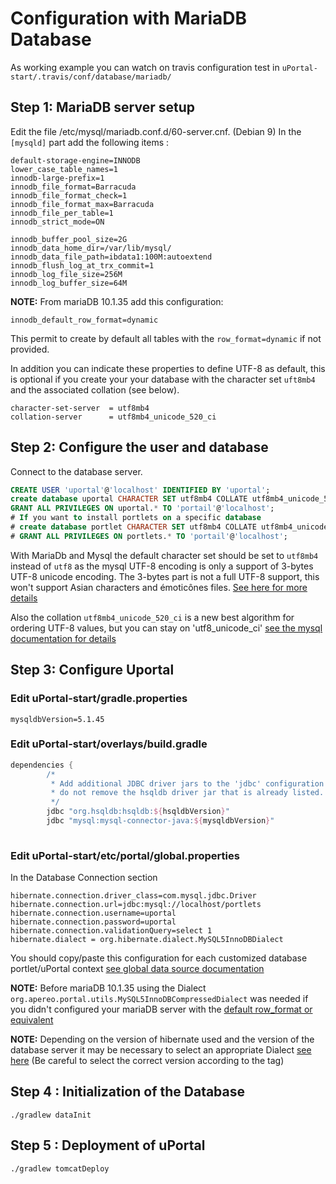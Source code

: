 # Configuration with MariaDB Database

As working example you can watch on travis configuration test in `uPortal-start/.travis/conf/database/mariadb/`

## Step 1: MariaDB server setup
Edit the file /etc/mysql/mariadb.conf.d/60-server.cnf. (Debian 9)
In the `[mysqld]` part add the following items :

```properties
default-storage-engine=INNODB
lower_case_table_names=1
innodb-large-prefix=1
innodb_file_format=Barracuda
innodb_file_format_check=1
innodb_file_format_max=Barracuda
innodb_file_per_table=1
innodb_strict_mode=ON

innodb_buffer_pool_size=2G
innodb_data_home_dir=/var/lib/mysql/
innodb_data_file_path=ibdata1:100M:autoextend
innodb_flush_log_at_trx_commit=1
innodb_log_file_size=256M
innodb_log_buffer_size=64M
```

**NOTE:** From mariaDB 10.1.35 add this configuration:
```properties
innodb_default_row_format=dynamic
```
This permit to create by default all tables with the `row_format=dynamic` if not provided.

In addition you can indicate these properties to define UTF-8 as default, this is optional if you create your your database with the character set `uft8mb4` and the associated collation (see below).
```properties
character-set-server  = utf8mb4
collation-server      = utf8mb4_unicode_520_ci
```

## Step 2: Configure the user and database

Connect to the database server.
```SQL
CREATE USER 'uportal'@'localhost' IDENTIFIED BY 'uportal';
create database uportal CHARACTER SET utf8mb4 COLLATE utf8mb4_unicode_520_ci;
GRANT ALL PRIVILEGES ON uportal.* TO 'portail'@'localhost';
# If you want to install portlets on a specific database
# create database portlet CHARACTER SET utf8mb4 COLLATE utf8mb4_unicode_520_ci;
# GRANT ALL PRIVILEGES ON portlets.* TO 'portail'@'localhost';
```

With MariaDb and Mysql the default character set should be set to `utf8mb4` instead of `utf8` as the mysql UTF-8 encoding is only a support of 3-bytes UTF-8 unicode encoding.
The 3-bytes part is not a full UTF-8 support, this won't support Asian characters and émoticônes files. [See here for more details](https://dev.mysql.com/doc/refman/5.5/en/charset-unicode.html)

Also the collation `utf8mb4_unicode_520_ci` is a new best algorithm for ordering UTF-8 values, but you can stay on 'utf8_unicode_ci' [see the mysql documentation for details](https://dev.mysql.com/doc/refman/5.6/en/charset-collation-names.html)

## Step 3: Configure Uportal 

### Edit uPortal-start/gradle.properties 
```properties
mysqldbVersion=5.1.45
```
### Edit uPortal-start/overlays/build.gradle
```gradle
dependencies {
        /*
         * Add additional JDBC driver jars to the 'jdbc' configuration below;
         * do not remove the hsqldb driver jar that is already listed.
         */
        jdbc "org.hsqldb:hsqldb:${hsqldbVersion}"
        jdbc "mysql:mysql-connector-java:${mysqldbVersion}"
        
```

### Edit uPortal-start/etc/portal/global.properties 

In the Database Connection section
```properties
hibernate.connection.driver_class=com.mysql.jdbc.Driver
hibernate.connection.url=jdbc:mysql://localhost/portlets
hibernate.connection.username=uportal
hibernate.connection.password=uportal
hibernate.connection.validationQuery=select 1
hibernate.dialect = org.hibernate.dialect.MySQL5InnoDBDialect
```
You should copy/paste this configuration for each customized database portlet/uPortal context [see global data source documentation](README.md#step-5-specific-portlet--uportal-database-configuration-optional)

**NOTE:** Before mariaDB 10.1.35 using the Dialect `org.apereo.portal.utils.MySQL5InnoDBCompressedDialect` was needed if you didn't configured your mariaDB server with the [default row_format or equivalent](mariadb.md#step-1-mariadb-server-setup)

**NOTE:** Depending on the version of hibernate used and the version of the database server it may be necessary to select an appropriate Dialect [see here](https://github.com/hibernate/hibernate-orm/tree/main/hibernate-core/src/main/java/org/hibernate/dialect) (Be careful to select the correct version according to the tag)


## Step 4 : Initialization of the Database
```shell
./gradlew dataInit
```
## Step 5 : Deployment of uPortal
```shell
./gradlew tomcatDeploy
```
